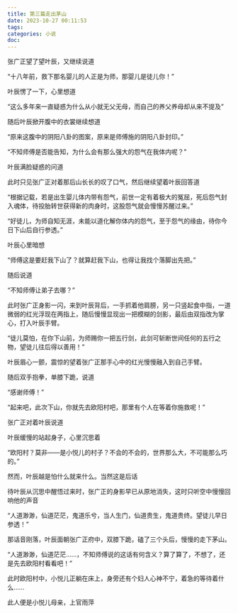 ```yaml
---
title: 第三篇走出茅山
date: 2023-10-27 00:11:53
tags:
categories: 小说
doc:
---
```


张广正望了望叶辰，又继续说道

“十八年前，救下那名婴儿的人正是为师，那婴儿是徒儿你！”

叶辰愣了一下，心里想道

“这么多年来一直疑惑为什么从小就无父无母，而自己的养父养母却从来不提及”

随后叶辰掀开腹中的衣裳继续想道

“原来这腹中的阴阳八卦的图案，原来是师傅施的阴阳八卦封印。”

“不知师傅是否能告知，为什么会有那么强大的怨气在我体内呢？”

叶辰满脸疑惑的问道

此时只见张广正对着那后山长长的叹了口气，然后继续望着叶辰回答道

“根据记载，若是出生婴儿体内带有怨气，前世一定有着极大的冤屈，死后怨气封入魂体，待投胎转世获得新的肉身时，这股怨气就会慢慢苏醒过来。”

“好徒儿，为师自知无涯，未能以道化解你体内的怨气，至于怨气的缘由，待你今日下山后自行参透。”

叶辰心里暗想

“师傅这是要赶我下山了？就算赶我下山，也得让我找个落脚出先把。”

随后说道

“不知师傅让弟子去哪？”

此时张广正身影一闪，来到叶辰背后，一手抓着他肩膀，另一只竖起食中指，一道微弱的红光浮现在两指上，随后慢慢显现出一把模糊的剑影，最后由双指改为掌心，打入叶辰手臂。

“徒儿莫怕，在你下山前，为师赐你一把五行剑，此剑可斩断世间任何的五行之物，望徒儿往后得以善用！”

叶辰眉心一颤，震惊的望着张广正那手心中的红光慢慢融入到自己手臂。

随后双手抱拳，单膝下跪，说道

“感谢师傅！”



“起来吧，此次下山，你就先去欧阳村吧，那里有个人在等着你施救呢！” 

张广正对着叶辰说道



叶辰缓慢的站起身子，心里沉思着

“欧阳村？莫非——是小悦儿的村子？不会的不会的，世界那么大，不可能那么巧的。”

然而，叶辰越是怕什么就来什么。当然这是后话

待叶辰从沉思中醒悟过来时，张广正的身影早已从原地消失，这时只听空中慢慢回响他的声音

“人道渺渺，仙道茫茫，鬼道乐兮，当人生门，仙道贵生，鬼道贵终。望徒儿早日参透！”

那话音刚落，叶辰面朝张广正府中，双膝下跪，磕了三个头后，慢慢的走下茅山。



“人道渺渺，仙道茫茫……，不知师傅说的这话有何含义？算了算了，不想了，还是先去欧阳村看看吧！”



此时欧阳村中，小悦儿正躺在床上，身旁还有个妇人心神不宁，着急的等待着什么……

此人便是小悦儿母亲，上官雨萍





